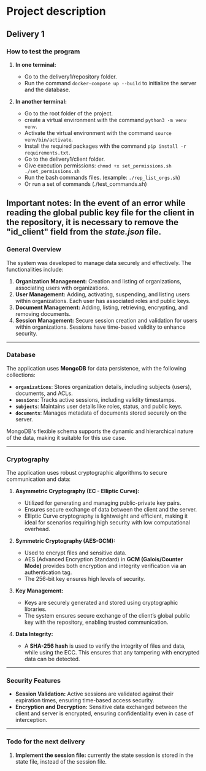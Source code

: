 # Project description

## Delivery 1

### **How to test the program**
1. **In one terminal:**
   - Go to the delivery1/repository folder.
   - Run the command `docker-compose up --build` to initialize the server and the database.

2. **In another terminal:**
   - Go to the root folder of the project.
   - create a virtual environment with the command `python3 -m venv venv`.
   - Activate the virtual environment with the command `source venv/bin/activate`.
   - Install the required packages with the command `pip install -r requirements.txt`.
   - Go to the delivery1/client folder.
   - Give execution permissions:
         ```
         chmod +x set_permissions.sh 
         ./set_permissions.sh
         ```
   - Run the bash commands files. (example: `./rep_list_orgs.sh`)
   - Or run a set of commands (./test_commands.sh)

## Important notes: In the event of an error while reading the global public key file for the client in the repository, it is necessary to remove the "id_client" field from the *state.json* file.

### **General Overview**
The system was developed to manage data securely and effectively. The functionalities include:
1. **Organization Management:** Creation and listing of organizations, associating users with organizations.
2. **User Management:** Adding, activating, suspending, and listing users within organizations. Each user has associated roles and public keys.
3. **Document Management:** Adding, listing, retrieving, encrypting, and removing documents.
4. **Session Management:** Secure session creation and validation for users within organizations. Sessions have time-based validity to enhance security.

---

### **Database**
The application uses **MongoDB** for data persistence, with the following collections:
- **`organizations`**: Stores organization details, including subjects (users), documents, and ACLs.
- **`sessions`**: Tracks active sessions, including validity timestamps.
- **`subjects`**: Maintains user details like roles, status, and public keys.
- **`documents`**: Manages metadata of documents stored securely on the server.

MongoDB's flexible schema supports the dynamic and hierarchical nature of the data, making it suitable for this use case.

---

### **Cryptography**
The application uses robust cryptographic algorithms to secure communication and data:
1. **Asymmetric Cryptography (EC - Elliptic Curve):**
   - Utilized for generating and managing public-private key pairs.
   - Ensures secure exchange of data between the client and the server.
   - Elliptic Curve cryptography is lightweight and efficient, making it ideal for scenarios requiring high security with low computational overhead.

2. **Symmetric Cryptography (AES-GCM):**
   - Used to encrypt files and sensitive data.
   - AES (Advanced Encryption Standard) in **GCM (Galois/Counter Mode)** provides both encryption and integrity verification via an authentication tag.
   - The 256-bit key ensures high levels of security.

3. **Key Management:**
   - Keys are securely generated and stored using cryptographic libraries.
   - The system ensures secure exchange of the client’s global public key with the repository, enabling trusted communication.

4. **Data Integrity:**
   - A **SHA-256 hash** is used to verify the integrity of files and data, while using the ECC. This ensures that any tampering with encrypted data can be detected.

---

### **Security Features**
- **Session Validation:** Active sessions are validated against their expiration times, ensuring time-based access security.
- **Encryption and Decryption:** Sensitive data exchanged between the client and server is encrypted, ensuring confidentiality even in case of interception.

---

### **Todo for the next delivery**
1. **Implement the session file:** currently the state session is stored in the state file, instead of the session file.